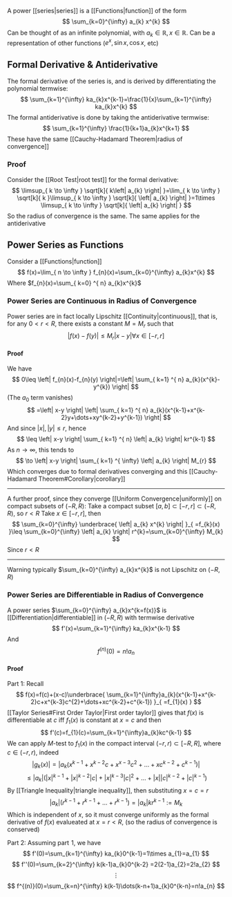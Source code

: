 A power [[series|series]] is a [[Functions|function]] of the form
$$
\sum_{k=0}^{\infty} a_{k} x^{k}
$$
Can be thought of as an infinite polynomial, with $a_{k}\in\mathbb{R},x\in\mathbb{R}$. Can be a representation of other functions ($e^{ x },\sin x,\cos x$, etc)
## Formal Derivative & Antiderivative
The formal derivative of the series is, and is derived by differentiating the polynomial termwise:
$$
\sum_{k=1}^{\infty} ka_{k}x^{k-1}=\frac{1}{x}\sum_{k=1}^{\infty} ka_{k}x^{k}  
$$
The formal antiderivative is done by taking the antiderivative termwise:
$$
\sum_{k=1}^{\infty} \frac{1}{k+1}a_{k}x^{k+1}
$$
These have the same [[Cauchy-Hadamard Theorem|radius of convergence]]
### Proof
Consider the [[Root Test|root test]] for the formal derivative:
$$
\limsup_{ k \to \infty } \sqrt[k]{ k\left| a_{k} \right|  }=\lim_{ k \to \infty } \sqrt[k]{ k }\limsup_{ k \to \infty } \sqrt[k]{ \left| a_{k} \right|  }=1\times \limsup_{ k \to \infty } \sqrt[k]{ \left| a_{k} \right|  }
$$
So the radius of convergence is the same. The same applies for the antiderivative
## Power Series as Functions
Consider a [[Functions|function]] 
$$
f(x)=\lim_{ n \to \infty } f_{n}(x)=\sum_{k=0}^{\infty} a_{k}x^{k} 
$$
Where $f_{n}(x)=\sum_{ k=0} ^{ n} a_{k}x^{k}$
### Power Series are Continuous in Radius of Convergence
Power series are in fact locally Lipschitz [[Continuity|continuous]], that is, for any $0<r<R$, there exists a constant $M=M_{r}$ such that
$$
\left| f(x)-f(y) \right| \leq M_{r}\left| x-y \right| \forall x\in [-r,r]
$$
#### Proof
We have
$$
0\leq \left| f_{n}(x)-f_{n}(y) \right|=\left| \sum_{ k=1} ^{ n}  a_{k}(x^{k}-y^{k}) \right|  
$$
(The $a_{0}$ term vanishes)
$$
=\left| x-y \right| \left| \sum_{ k=1} ^{ n}  a_{k}(x^{k-1}+x^{k-2}y+\dots+xy^{k-2}+y^{k-1}) \right| 
$$
And since $\left| x \right|,\left| y \right|\leq r$, hence
$$
\leq \left| x-y \right| \sum_{ k=1} ^{ n}  \left| a_{k} \right| kr^{k-1}
$$
As $n\to \infty$, this tends to
$$
\to \left| x-y \right| \sum_{ k=1} ^{ \infty} \left| a_{k} \right| M_{r}  
$$
Which converges due to formal derivatives converging and this [[Cauchy-Hadamard Theorem#Corollary|corollary]] 
___
A further proof, since they converge [[Uniform Convergence|uniformly]] on compact subsets of $(-R,R)$:
Take a compact subset $[a,b]\subset[-r,r]\subset(-R,R)$, so $r<R$
Take $x\in[-r,r]$, then 
$$
\sum_{k=0}^{\infty} \underbrace{ \left| a_{k} x^{k} \right|  }_{ =f_{k}(x) }\leq \sum_{k=0}^{\infty} \left| a_{k} \right| r^{k}=\sum_{k=0}^{\infty} M_{k}  
$$
Since $r<R$
___
Warning typically $\sum_{k=0}^{\infty} a_{k}x^{k}$ is not Lipschitz on $(-R,R)$
### Power Series are Differentiable in Radius of Convergence
A power series $\sum_{k=0}^{\infty} a_{k}x^{k=f(x)}$ is [[Differentiation|differentiable]] in $(-R,R)$ with termwise derivative 
$$
f'(x)=\sum_{k=1}^{\infty} ka_{k}x^{k-1} 
$$
And
$$
f^{(n)}(0)=n!a_{n}
$$
#### Proof
Part 1:
Recall
$$
f(x)=f(c)+(x-c)\underbrace{ \sum_{k=1}^{\infty}a_{k}(x^{k-1}+x^{k-2}c+x^{k-3}c^{2}+\dots+xc^{k-2}+c^{k-1}) }_{ =f_{1}(x) }
$$
[[Taylor Series#First Order Taylor|First order taylor]] gives that $f(x)$ is differentiable at $c$ iff $f_{1}(x)$ is constant at $x=c$ and then
$$
f'(c)=f_{1}(c)=\sum_{k=1}^{\infty}a_{k}kc^{k-1}
$$
We can apply $M$-test to $f_{1}(x)$ in the compact interval $(-r,r)\subset[-R,R]$, where $c\in(-r,r)$, indeed
$$
\left| g_{k}(x) \right| =\left| a_{k}(x^{k-1}+x^{k-2}c+x^{x-3}c^{2}+\dots+xc^{k-2}+c^{k-1}) \right|
$$
$$
  \leq \left| a_{k} \right| (\left| x \right| ^{k-1}+\left| x \right| ^{k-2}\left| c \right| +\left| x \right| ^{k-3}\left| c \right|^{2}+\dots+\left| x \right| \left| c \right| ^{k-2}+\left| c \right| ^{k-1} )
$$
By [[Triangle Inequality|triangle inequality]], then substituting $x=c=r$
$$
\left| a_{k} \right| (r^{k-1}+r^{k-1}+\dots+r^{k-1})=\left| a_{k} \right| kr^{k-1}:=M_{k}
$$
Which is independent of $x$, so it must converge uniformly as the formal derivative of $f(x)$ evalueated at $x=r<R$, (so the radius of convergence is conserved)

Part 2:
Assuming part $\hspace{0pt}1$, we have
$$
f'(0)=\sum_{k=1}^{\infty} ka_{k}0^{k-1}=1\times a_{1}=a_{1} 
$$
$$
f''(0)=\sum_{k=2}^{\infty} k(k-1)a_{k}0^{k-2} =2(2-1)a_{2}=2!a_{2}
$$
$$
\vdots
$$
$$
 f^{(n)}(0)=\sum_{k=n}^{\infty} k(k-1)\dots(k-n+1)a_{k}0^{k-n}=n!a_{n} 
$$
